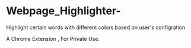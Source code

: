 # Webpage_Highlighter-
Highlight certain words with different colors based on user's configration



A Chrome Extension , For Private Use.
